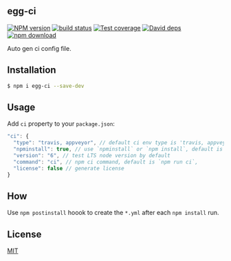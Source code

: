 egg-ci
---------------

[![NPM version][npm-image]][npm-url]
[![build status][travis-image]][travis-url]
[![Test coverage][codecov-image]][codecov-url]
[![David deps][david-image]][david-url]
[![npm download][download-image]][download-url]

[npm-image]: https://img.shields.io/npm/v/egg-ci.svg?style=flat-square
[npm-url]: https://npmjs.org/package/egg-ci
[travis-image]: https://img.shields.io/travis/eggjs/egg-ci.svg?style=flat-square
[travis-url]: https://travis-ci.org/eggjs/egg-ci
[codecov-image]: https://codecov.io/github/eggjs/egg-ci/coverage.svg?branch=master
[codecov-url]: https://codecov.io/github/eggjs/egg-ci?branch=master
[david-image]: https://img.shields.io/david/eggjs/egg-ci.svg?style=flat-square
[david-url]: https://david-dm.org/eggjs/egg-ci
[download-image]: https://img.shields.io/npm/dm/egg-ci.svg?style=flat-square
[download-url]: https://npmjs.org/package/egg-ci

Auto gen ci config file.

## Installation

```bash
$ npm i egg-ci --save-dev
```

## Usage

Add `ci` property to your `package.json`:

```js
"ci": {
  "type": "travis, appveyor", // default ci env type is 'travis, appveyor'
  "npminstall": true, // use `npminstall` or `npm install`, default is true
  "version": "6", // test LTS node version by default
  "command": "ci", // npm ci command, default is `npm run ci`,
  "license": false // generate license
}
```

## How

Use `npm postinstall` hoook to create the `*.yml` after each `npm install` run.

## License

[MIT](LICENSE)
